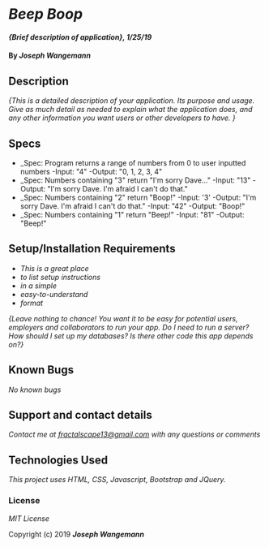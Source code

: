 # _Beep Boop_

#### _{Brief description of application}, 1/25/19_

#### By _**Joseph Wangemann**_

## Description

_{This is a detailed description of your application. Its purpose and usage.  Give as much detail as needed to explain what the application does, and any other information you want users or other developers to have. }_

## Specs

  * _Spec: Program returns a range of numbers from 0 to user inputted numbers
      -Input: "4"
      -Output: "0, 1, 2, 3, 4"
  * _Spec: Numbers containing "3" return "I'm sorry Dave..."
      -Input: "13"
      -Output: "I'm sorry Dave. I'm afraid I can't do that."
  * _Spec: Numbers containing "2" return "Boop!"
      -Input: '3'
      -Output: "I'm sorry Dave. I'm afraid I can't do that."
      -Input: "42"
      -Output: "Boop!"
  * _Spec: Numbers containing "1" return "Beep!"
      -Input: "81"
      -Output: "Beep!"

## Setup/Installation Requirements

* _This is a great place_
* _to list setup instructions_
* _in a simple_
* _easy-to-understand_
* _format_

_{Leave nothing to chance! You want it to be easy for potential users, employers and collaborators to run your app. Do I need to run a server? How should I set up my databases? Is there other code this app depends on?}_

## Known Bugs

_No known bugs_

## Support and contact details

_Contact me at fractalscape13@gmail.com with any questions or comments_

## Technologies Used

_This project uses HTML, CSS, Javascript, Bootstrap and JQuery._

### License

*MIT License*

Copyright (c) 2019 **_Joseph Wangemann_**

